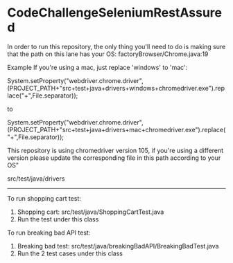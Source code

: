 # CodeChallengeSeleniumRestAssured
In order to run this repository, the only thing you'll need to do is making sure that the path on this lane has your OS:
factoryBrowser/Chrome.java:19

Example If you're using a mac, just replace 'windows' to 'mac':

System.setProperty("webdriver.chrome.driver",(PROJECT_PATH+"src+test+java+drivers+windows+chromedriver.exe").replace("+",File.separator));
 
 to
 
System.setProperty("webdriver.chrome.driver",(PROJECT_PATH+"src+test+java+drivers+mac+chromedriver.exe").replace("+",File.separator));

This repository is using chromedriver version 105, if you're using a different version please update the corresponding file in this path according to your OS"

src/test/java/drivers

---------------------------------------

To run shopping cart test:

1. Shopping cart: src/test/java/ShoppingCartTest.java
2. Run the test under this class

To run breaking bad API test:

1. Breaking bad test: src/test/java/breakingBadAPI/BreakingBadTest.java
2. Run the 2 test cases under this class
